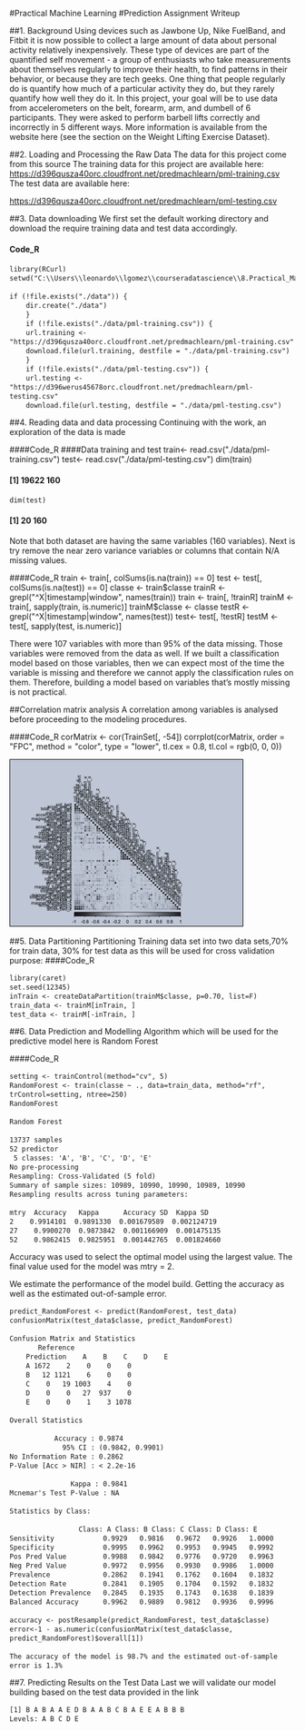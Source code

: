 #Practical Machine Learning 
#Prediction Assignment Writeup

##1.	Background
Using devices such as Jawbone Up, Nike FuelBand, and Fitbit it is now possible to collect a large amount of data about personal activity relatively inexpensively. These type of devices are part of the quantified self movement - a group of enthusiasts who take measurements about themselves regularly to improve their health, to find patterns in their behavior, or because they are tech geeks. One thing that people regularly do is quantify how much of a particular activity they do, but they rarely quantify how well they do it. In this project, your goal will be to use data from accelerometers on the belt, forearm, arm, and dumbell of 6 participants. They were asked to perform barbell lifts correctly and incorrectly in 5 different ways. More information is available from the website here (see the section on the Weight Lifting Exercise Dataset).

##2.	Loading and Processing the Raw Data
The data for this project come from this source
The training data for this project are available here:
https://d396qusza40orc.cloudfront.net/predmachlearn/pml-training.csv
The test data are available here:

https://d396qusza40orc.cloudfront.net/predmachlearn/pml-testing.csv

##3.	Data downloading
We first set the default working directory and download the require training data and test data accordingly.

#### Code_R
	library(RCurl)
	setwd("C:\\Users\\leonardo\\lgomez\\courseradatascience\\8.Practical_Machine_Learning\\Practical_Machine_Learning_Assignment")

	if (!file.exists("./data")) {
 	 	dir.create("./data")
		}
		if (!file.exists("./data/pml-training.csv")) {
  		url.training <- "https://d396qusza40orc.cloudfront.net/predmachlearn/pml-training.csv"
  		download.file(url.training, destfile = "./data/pml-training.csv")
		}
		if (!file.exists("./data/pml-testing.csv")) {
  		url.testing <- "https://d396werus45678orc.cloudfront.net/predmachlearn/pml-testing.csv"
  		download.file(url.testing, destfile = "./data/pml-testing.csv")


##4.	Reading data and data processing
Continuing with the work, an exploration of the data is made

####Code_R
####Data training and test
	train<- read.csv("./data/pml-training.csv")
	test<- read.csv("./data/pml-testing.csv")
	dim(train)
#### [1] 19622   160
	dim(test)
#### [1]  20 160

Note that both dataset are having the same variables (160 variables). Next is try remove the near zero variance variables or columns that contain N/A missing values.

####Code_R
	train <- train[, colSums(is.na(train)) == 0] 
	test <- test[, colSums(is.na(test)) == 0] 
	classe <- train$classe
	trainR <- grepl("^X|timestamp|window", names(train))
	train <- train[, !trainR]
	trainM <- train[, sapply(train, is.numeric)]
	trainM$classe <- classe
	testR <- grepl("^X|timestamp|window", names(test))
	test<- test[, !testR]
	testM <- test[, sapply(test, is.numeric)]

There were 107 variables with more than 95% of the data missing. Those variables were removed from the data as well. If we built a classification model based on those variables, then we can expect most of the time the variable is missing and therefore we cannot apply the classification rules on them. Therefore, building a model based on variables that’s mostly missing is not practical.

##Correlation matrix analysis
A correlation among variables is analysed before proceeding to the modeling procedures.

####Code_R
	corMatrix <- cor(TrainSet[, -54])
	corrplot(corMatrix, order = "FPC", method = "color", type = "lower", 
         tl.cex = 0.8, tl.col = rgb(0, 0, 0))

![leo1](https://github.com/leonardogomezca78/Prediction-Assignment-Writeup2/blob/master/Correlation%20matrix%20analysis.png) 



##5.	Data Partitioning
Partitioning Training data set into two data sets,70% for train data, 30% for test data as this will be used for cross validation purpose:
####Code_R

	library(caret)
	set.seed(12345) 
	inTrain <- createDataPartition(trainM$classe, p=0.70, list=F)
	train_data <- trainM[inTrain, ]
	test_data <- trainM[-inTrain, ]


##6.	Data Prediction and Modelling
Algorithm which will be used for the predictive model here is Random Forest

####Code_R

	setting <- trainControl(method="cv", 5)
	RandomForest <- train(classe ~ ., data=train_data, method="rf", trControl=setting, ntree=250)
	RandomForest

	Random Forest 

	13737 samples
    52 predictor
     5 classes: 'A', 'B', 'C', 'D', 'E' 
    No pre-processing
	Resampling: Cross-Validated (5 fold) 
	Summary of sample sizes: 10989, 10990, 10990, 10989, 10990 
	Resampling results across tuning parameters:

	mtry  Accuracy   Kappa      Accuracy SD  Kappa SD   
	2    0.9914101  0.9891330  0.001679589  0.002124719
	27    0.9900270  0.9873842  0.001166909  0.001475135
	52    0.9862415  0.9825951  0.001442765  0.001824660
 
Accuracy was used to select the optimal model using  the largest value.
The final value used for the model was mtry = 2.

We estimate the performance of the model build. Getting the accuracy as well as the estimated out-of-sample error.

	predict_RandomForest <- predict(RandomForest, test_data)
	confusionMatrix(test_data$classe, predict_RandomForest)

	Confusion Matrix and Statistics
           Reference
		Prediction    A    B    C    D    E
        A 1672    2    0    0    0
        B   12 1121    6    0    0
        C    0   19 1003    4    0
        D    0    0   27  937    0
        E    0    0    1    3 1078
 
	Overall Statistics
                                          
               Accuracy : 0.9874          
                 95% CI : (0.9842, 0.9901)
    No Information Rate : 0.2862          
    P-Value [Acc > NIR] : < 2.2e-16       
                                           
                   Kappa : 0.9841          
  	Mcnemar's Test P-Value : NA              
 
 	Statistics by Class:

                     Class: A Class: B Class: C Class: D Class: E
    Sensitivity            0.9929   0.9816   0.9672   0.9926   1.0000
	Specificity            0.9995   0.9962   0.9953   0.9945   0.9992
	Pos Pred Value         0.9988   0.9842   0.9776   0.9720   0.9963
	Neg Pred Value         0.9972   0.9956   0.9930   0.9986   1.0000
	Prevalence             0.2862   0.1941   0.1762   0.1604   0.1832
	Detection Rate         0.2841   0.1905   0.1704   0.1592   0.1832
	Detection Prevalence   0.2845   0.1935   0.1743   0.1638   0.1839
	Balanced Accuracy      0.9962   0.9889   0.9812   0.9936   0.9996

	accuracy <- postResample(predict_RandomForest, test_data$classe)
	error<-1 - as.numeric(confusionMatrix(test_data$classe, predict_RandomForest)$overall[1])

	The accuracy of the model is 98.7% and the estimated out-of-sample error is 1.3%



##7.	Predicting Results on the Test Data
Last we will validate our model building based on the test data provided in the link

	[1] B A B A A E D B A A B C B A E E A B B B
	Levels: A B C D E

